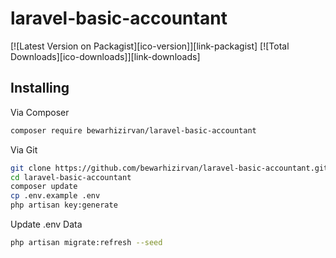 # laravel-basic-accountant

[![Latest Version on Packagist][ico-version]][link-packagist]
[![Total Downloads][ico-downloads]][link-downloads]


## Installing
Via Composer

``` bash
composer require bewarhizirvan/laravel-basic-accountant
```

Via Git
``` bash
git clone https://github.com/bewarhizirvan/laravel-basic-accountant.git
cd laravel-basic-accountant
composer update
cp .env.example .env
php artisan key:generate
```

Update .env Data
``` bash
php artisan migrate:refresh --seed
```

